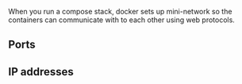 

When you run a compose stack, docker sets up mini-network so the containers can communicate with to each other using web protocols.

## Ports

## IP addresses

